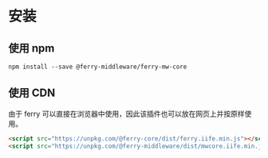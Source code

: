# 安装

## 使用 npm

```
npm install --save @ferry-middleware/ferry-mw-core
```

## 使用 CDN

由于 ferry 可以直接在浏览器中使用，因此该插件也可以放在网页上并按原样使用。

```html
<script src="https://unpkg.com/@ferry-core/dist/ferry.iife.min.js"></script>
<script src="https://unpkg.com/@ferry-middleware/dist/mwcore.iife.min.js"></script>
```
